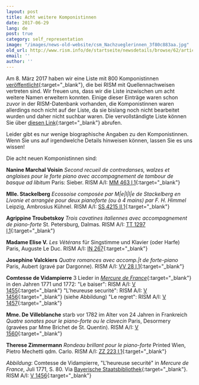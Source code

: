 ```yaml
---
layout: post
title: Acht weitere Komponistinnen
date: 2017-06-29
lang: de
post: true
category: self_representation
image: "/images/news-old-website/csm_Nachzueglerinnen_3f80c883aa.jpg"
old_url: http://www.rism.info/de/startseite/newsdetails/browse/62/article/64/eight-more-women-composers.html
email: ''
author: ''
---
```



Am 8. März 2017 haben wir eine Liste mit 800 Komponistinnen [veröffentlicht](/events/2017/03/08/international-womens-day-women-composers-in.html){:target="_blank"}, die bei RISM mit Quellennachweisen vertreten sind. Wir freuen uns, dass wir die Liste inzwischen um acht weitere Namen erweitern konnten. Einige dieser Einträge waren schon zuvor in der RISM-Datenbank vorhanden, die Komponistinnen waren allerdings noch nicht auf der Liste, da sie bislang noch nicht bearbeitet wurden und daher nicht suchbar waren. Die vervollständigte Liste können Sie über [diesen Link](https://docs.google.com/spreadsheets/d/1CsgG08vTu8wL8_K7EDNMlJ7QG904qEwy4vpkvrPBp6g/edit?usp=sharing){:target="_blank"} abrufen.


Leider gibt es nur wenige biographische Angaben zu den Komponistinnen. Wenn Sie uns auf irgendwelche Details hinweisen können, lassen Sie es uns wissen!

Die acht neuen Komponistinnen sind:

**Nanine Marchal Voisin**
_Second recueil de contredanses, walzes et anglaises pour le forte piano avec accompagnement de tambour de basque ad libitum_
Paris: Sieber. RISM A/I: [MM 463 I,1](https://opac.rism.info/search?id=00000991000146){:target="_blank"}

**Mlle. Stackelberg**
_Ecossoise composée par M|e|l|l|e de Stackelberg en Livonie et arrangée pour deux pianoforte (ou à 4 mains) par F. H. Himmel_
Leipzig, Ambrosius Kühnel. RISM A/I: [SS 4215 II,1](https://opac.rism.info/search?id=00000991002772){:target="_blank"}

**Agrippine Troubetskoy**
_Trois cavatines italiennes avec accompagnement de piano-forte_
St. Petersburg, Dalmas. RISM A/I: [TT 1297 I,1](https://opac.rism.info/search?id=00000991004436){:target="_blank"}

**Madame Elise V.**
_Les Vétérans_ für Singstimme und Klavier (oder Harfe)
Paris, Auguste Le Duc. RISM A/I: [IN 267](https://opac.rism.info/search?id=00000990073128){:target="_blank"}

**Josephine Valckiers**
_Quatre romances avec accomp.|t de forte-piano_
Paris, Aubert (gravé par Dargonne). RISM A/I: [VV 28 I,1](https://opac.rism.info/search?id=00000991004815){:target="_blank"}

**Comtesse de Vidampierre**
3 Lieder in [_Mercure de France_](http://gazetier-universel.gazettes18e.fr/periodique/mercure-de-france-1-1724-1778){:target="_blank"} in den Jahren 1771 und 1772:
"Le baiser": RISM A/I: [V 1455](https://opac.rism.info/search?id=00000990066465){:target="_blank"}
"L'heureuse securité": RISM A/I: [V 1456](https://opac.rism.info/search?id=00000990066466){:target="_blank"} (siehe Abbildung)
"Le regret": RISM A/I: [V 1457](https://opac.rism.info/search?id=00000990066467){:target="_blank"}

**Mme. De Villeblanche** starb vor 1782 im Alter von 24 Jahren in Frankreich
_Quatre sonates pour le piano-forte ou le clavecin_
Paris, Desormery (gravées par Mme Brichet de St. Quentin). RISM A/I: [V 1560](https://opac.rism.info/search?id=00000990066570){:target="_blank"}

**Therese Zimmermann**
_Rondeau brillant pour le piano-forte_
Printed Wien, Pietro Mechetti qdm. Carlo. RISM A/I: [ZZ 223 I,1](https://opac.rism.info/search?id=00000991007438){:target="_blank"}



_Abbildung_: Comtesse de Vidampierre, "L'heureuse securité" in _Mercure de France_, Juli 1771, S. 80. Via [Bayerische Staatsbibliothek](http://www.mdz-nbn-resolving.de/urn/resolver.pl?urn=urn:nbn:de:bvb:12-bsb10407393-8){:target="_blank"}. RISM A/I: [V 1456](https://opac.rism.info/search?id=00000990066466){:target="_blank"}



